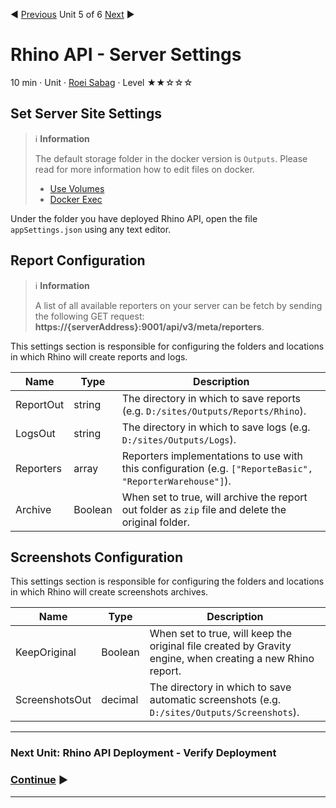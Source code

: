 :arrow_backward: [Previous](./04.DeploymentIIS.md) Unit 5 of 6 [Next](./06.VerifyDeploymnet.md) :arrow_forward:

# Rhino API - Server Settings
10 min · Unit · [Roei Sabag](https://www.linkedin.com/in/roei-sabag-247aa18/) · Level ★★☆☆☆  

## Set Server Site Settings
> :information_source: **Information**
>
> The default storage folder in the docker version is `Outputs`. Please read for more information how to edit files on docker.
> * [Use Volumes](https://docs.docker.com/storage/volumes/)
> * [Docker Exec](https://docs.docker.com/engine/reference/commandline/exec/)  

Under the folder you have deployed Rhino API, open the file `appSettings.json` using any text editor.

## Report Configuration
> :information_source: **Information**
>
> A list of all available reporters on your server can be fetch by sending the following GET request:
> **https://{serverAddress}:9001/api/v3/meta/reporters**.  

This settings section is responsible for configuring the folders and locations in which Rhino will create reports and logs.  

|Name            |Type   |Description                                                                                             |
|----------------|-------|--------------------------------------------------------------------------------------------------------|
|ReportOut       |string |The directory in which to save reports (e.g. `D:/sites/Outputs/Reports/Rhino`).                         |
|LogsOut         |string |The directory in which to save logs (e.g. `D:/sites/Outputs/Logs`).                                     |
|Reporters       |array  |Reporters implementations to use with this configuration (e.g. `["ReporteBasic", "ReporterWarehouse"]`).|
|Archive         |Boolean|When set to true, will archive the report out folder as `zip` file and delete the original folder.      |

## Screenshots Configuration
This settings section is responsible for configuring the folders and locations in which Rhino will create screenshots archives.  

|Name             |Type   |Description                                                                                               |
|-----------------|-------|----------------------------------------------------------------------------------------------------------|
|KeepOriginal     |Boolean|When set to true, will keep the original file created by Gravity engine, when creating a new Rhino report.|
|ScreenshotsOut   |decimal|The directory in which to save automatic screenshots (e.g. `D:/sites/Outputs/Screenshots`).               |  

---
### Next Unit: Rhino API Deployment - Verify Deployment
### [Continue](./06.VerifyDeploymnet.md) :arrow_forward:
---
